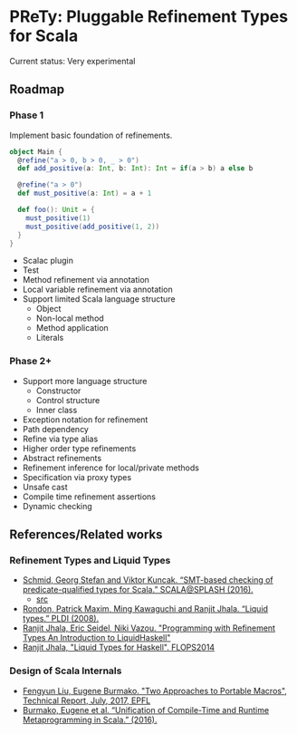 # PReTy: Pluggable Refinement Types for Scala

Current status: Very experimental

## Roadmap

### Phase 1

Implement basic foundation of refinements.

```scala
object Main {
  @refine("a > 0, b > 0, _ > 0")
  def add_positive(a: Int, b: Int): Int = if(a > b) a else b

  @refine("a > 0")
  def must_positive(a: Int) = a + 1

  def foo(): Unit = {
    must_positive(1)
    must_positive(add_positive(1, 2))
  }
}
```

* Scalac plugin
* Test
* Method refinement via annotation
* Local variable refinement via annotation
* Support limited Scala language structure
  * Object
  * Non-local method
  * Method application
  * Literals

### Phase 2+

* Support more language structure
  * Constructor
  * Control structure
  * Inner class
* Exception notation for refinement
* Path dependency
* Refine via type alias
* Higher order type refinements
* Abstract refinements
* Refinement inference for local/private methods
* Specification via proxy types
* Unsafe cast
* Compile time refinement assertions
* Dynamic checking

## References/Related works

### Refinement Types and Liquid Types
* [Schmid, Georg Stefan and Viktor Kuncak. “SMT-based checking of predicate-qualified types for Scala.” SCALA@SPLASH (2016).](http://lara.epfl.ch/~kuncak/papers/SchmidKuncak16CheckingPredicate.pdf)
  * [src](https://github.com/gsps/dotty/tree/liquidtyper)
* [Rondon, Patrick Maxim, Ming Kawaguchi and Ranjit Jhala. “Liquid types.” PLDI (2008).](https://ranjitjhala.github.io/static/liquid_types.pdf)
* [Ranjit Jhala, Eric Seidel, Niki Vazou. "Programming with Refinement Types An Introduction to LiquidHaskell"](http://ucsd-progsys.github.io/liquidhaskell-tutorial/)
* [Ranjit Jhala, "Liquid Types for Haskell". FLOPS2014](http://goto.ucsd.edu/~rjhala/flops14/lhs/)

### Design of Scala Internals
* [Fengyun Liu, Eugene Burmako. "Two Approaches to Portable Macros", Technical Report, July, 2017, EPFL](https://infoscience.epfl.ch/record/231413/files/gestalt.pdf)
* [Burmako, Eugene et al. “Unification of Compile-Time and Runtime Metaprogramming in Scala.” (2016).](https://infoscience.epfl.ch/record/226166/files/EPFL_TH7159.pdf)
